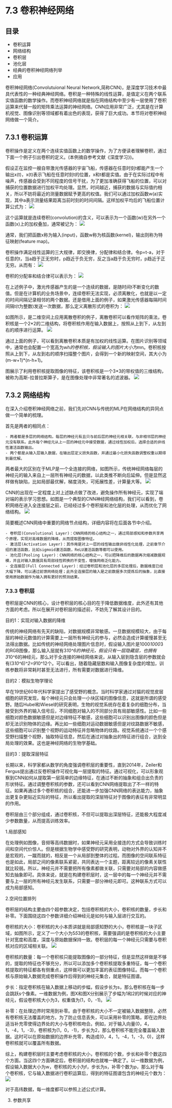 # 7.3 卷积神经网络

## 目录
- 卷积运算
- 网络结构
- 卷积层
- 池化层
- 经典的卷积神经网络列举
- 应用


卷积神经网络(Convolutuional Neural Network,简称CNN)，是深度学习技术中最具代表性的一种经典神经网络。卷积是一种特殊的线性运算，是值定义在两个联系实值函数的数学操作。而卷积神经网络就是指在网络结构中至少有一层使用了卷积运算来代替一般的矩阵乘法运算的神经网络。CNN应用非常广泛，尤其是在计算机视觉、图像识别等领域都有着出色的表现，获得了巨大成功。本节将对卷积神经网络做一个简介。


## 7.3.1 卷积运算

卷积操作是定义在两个连续实值函数上的数学操作，为了方便读者理解卷积，通过下面一个例子引出卷积的定义。(本例摘自参考文献《深度学习》)。

假设正在监控一艘自带激光传感器的宇宙飞船，传感器在任意时刻t都能产生一个输出x(t)，x(t)表示飞船在任意时刻t的位置，x和t都是实值。由于在实际过程中有噪声，传感器会受到不同程度的信号干扰，为了更加准确获得飞船的位置，可以对捕获的位置数据进行加权平均处理。显然，时间越近，捕获的数据与实际值约相关，所以不妨将最近的测量数据赋予更高的权值。我们可以通过加权函数w(a)实现，其中a表示测量结果距离当前时刻的时间间隔。这样加权平均后的飞船位置计算公式为：
![](/resource/7.3.1_1.jpg?raw=true)

这个运算就是连续卷积(convolution)的含义，可以表示为一个函数(w)在另外一个函数(x)上的加权叠加，通常被记为：
![](/resource/7.3.1_2.jpg?raw=true)

通常，我们把函数x称为输入(input)，函数w称为核函数(kernel)，输出则称为特征映射(feature map)。

卷积操作满足线性运算的三大规律，即交换律，分配律和结合律。令p=t-a，对于任意的t，当a趋于正无穷时，p趋近于负无穷，反之当a趋于负无穷时，p趋近于正无穷。从而有：
![](/resource/7.3.1_6.jpg?raw=true)

卷积的分配率和结合律可以表示为：
![](/resource/7.3.1_7.jpg?raw=true)

在上述例子中，激光传感器产生的是一个连续的数据，是随时间t不断变化的数值。但是在计算机的业务场景中，连续卷积无法实现，必须离散化，也就是以一定的时间间隔记录相邻的两个数据。还是借用上面的例子，如果激光传感器每隔时间间隔t(t为整数)发送一次数据，那么定义离散形式的卷积为：
![](/resource/7.3.1_3.jpg?raw=true)

如图所示，是二维空间上应用离散卷积的例子，离散卷积可以看作矩阵的乘法，卷积核是一个2*2的二维结构，将卷积核作用在输入数据上，按照从上到下，从左到右的顺序进行运算。
![](/resource/7.3.1_4.jpg?raw=true)

通过上面的例子，可以看到离散卷积本质是有加权的线性运算。在图片识别等领域中，通常也会配置一个宽高为w*h的卷积核，假设输入的图片大小为m*n。卷积核按照从上到下，从左到右的顺序扫描整个图片，会得到一个新的映射空间，其大小为(m-w+1)*(n-h+1)。

图展示了利用卷积核提取图像的特征，该卷积核是一个3*3的带权值的三维结构，被称为高斯-拉普拉斯算子，是在图像处理中非常著名的滤波器。
![](/resource/7.3.1_5.jpg?raw=true)


## 7.3.2 网络结构

在深入介绍卷积神经网络之前，我们先对CNN与传统的MLP在网络结构的异同点做一个简单的梳理。

首先是两者的相同点：

	- 两者都是多层的网络结构，每层的神经元有且只与前后层的神经元相关联，与非相邻层的神经元没有联系。此外每个神经元从上一层的神经元中接受数据，通过线性加权后，选择合适的非线性激活函数输出。
	- 两个都是从输入层输入数据，在输出层定义损失函数，并通过最小化损失函数调整权重以期得到最优解。

两者最大的区别在于MLP是一个全连接的网络，如图所示，传统神经网络每层的神经元的输入来自上一层所有神经元的数据，以此类推不断向后延伸。但是显然这样做有缺陷，比如局部最优解，梯度消失，可拓展性差，计算量大等。
![](/resource/7.3.2_8.jpg?raw=true)


CNN的出现在一定程度上对上述缺点做了改进，避免操作所有神经元，实现了端对端的表示学习思想。如图是一个典型的CNN神经网络结构，我们可以看到，卷积网络在进入全连接层之前，已经经过多个卷积层和池化层的处理，从而优化了网络结构。
![](/resource/7.3.2_9.jpg?raw=true)

简要概述CNN网络中重要的网络节点结构，详细内容将在后面各节中介绍。

	- 卷积层(Convolutional Layer)：CNN网络的核心结构之一，通过局部感知和参数共享两个原理，实现对高维数据的降维，从而提取图像特征。
	- 激活层(Activation Layer)：其作用是对上一层的线性输出做非线性化处理，之前章节介绍的激活函数，比如sigmoid激活函数，ReLU激活函数等都可以使用。
	- 池化层(Pooling Layer)：CNN网络的核心结构之一，可以把降维后的数据再次缩减数据规模，并且对输入数据具有局部线性转换的不变性，增强网络泛化能力。
	- 全连接层(Full Connected Layer)：经过卷积层和池化层的多层处理后，数据维度已经大幅下降，可以通过前馈网络处理；此外全连接层的输入是之前数据多次提炼后的抽象，比直接使用原始数据作为输入拥有更好的预测结果。


### 7.3.3 卷积层

卷积层是CNN的核心，设计卷积层的核心目的在于降低数据维度，此外还有其他方面的考虑。所以在展开对卷积层的描述前，不妨先了解其设计目的。

目的1：实现对输入数据的降维

传统的神经网络有先天的缺陷，对数据规模非常敏感。一旦数据规模较大，由于每层的神经元数值的计算需要上一层所有神经元的参与，必然会造成计算缓慢甚至无法得出数据。比如传统的神经网络处理图片信息时，假设输入图片是1000*1000*3的RGB图像，那么输入层就有3*10^6的神经元，假设只有一层隐藏层，也拥有3*10^6的神经元，那么对于全连接的神经网络来说，从输入层到隐含层的参数就会有(3*10^6)^2=9*10^12个。可以看出，随着隐藏层数和输入图像复杂度的增加，训练参数将非常耗时甚至无法进行，所有需要对数据进行降维。

目的2：模拟生物学理论

早在19世纪60年代科学家提出了感受野的概念。当时科学家通过对猫的视觉皮层细胞的研究发现，每个神经元只会处理一小块区域的图像信息，这就是所谓的感受野。随后Hubel和Wiesel的研究表明，生物的视觉系统存在着复杂的细胞分布，当接受到外界的输入信号后，不同细胞对输入的不同部分具有局部敏感性。比如一些细胞对颜色数据敏感但是对边缘特征不敏感，这些细胞可以识别出图像的颜色但是却无法识别物体的边缘。再比如一些细胞对运动数据敏感但是对纹路数据不敏感，这些细胞可以识别整个视野的运动特征并忽略物体的纹路。视觉系统通过一个个感受野扫描整个视野，抽取特征信息，然后在通过对抽象出的特征进行组合，达到全局处理的效果。这也是神经网络的生物学基础。

目的3：提取深层特征

长期以来，科学家都从数学的角度强调卷积层的重要性，直到2014年，Zeiler和Fergus提出通过反卷积操作可视化每一层提取的特征。通过可视化，可以形象观察到CNN如何从提取第一层简单的边缘特征，在通过不断的抽象和组合出负责的形状特征。通过调整卷积核的参数，还可以看到CNN网络提取出了不一样的特征。如果再通过多个卷积核的组合，还能进一步加强CNN网络的表达能力，抽象出更复杂更贴近实际的特征，所以看出提取的深层特征对于图像的表征有非常明显的作用。

卷积层由三个部分组成，通过卷积核，不但可以提取出深层特征，还能极大程度减少参数数量，从而提高训练效率。

1.局部感知

在处理例如图像，音频等高纬数据时，如果神经元采用全接连的方式会导致训练时间和空间代价惊人。但是根据生物学中感受野的研究表明，动物对外界的认知并不是宏观的，一蹴而就的，相反是一个从局部到整体的过程。而图像的空间联系特征也是如此，局部之间的像素联系紧密，共同表达一个主题，距离较远的像素关联性就比较弱。所以，神经元并不需要把所有像素都做关联，只需要对局部的内容做感知去抽象即可。具体来说，就是在构建卷积层时，这一层中的每一个神经元并不需要与上一层的所有神经元发生联系，只需要一部分神经元即可。这种联系方式可以成为局部感知。

2.空间位置排列

卷积层的结构主要由四个超参数决定，包括卷积核的大小，卷积核的数量，步长和补零。下面围绕这四个参数详细介绍神经元是如何与输入层进行交互的。

卷积核的大小：卷积核的大小本质讲就是局部感知野的大小，卷积核是一块子区域，如图所示，定义了一个大小为5*5*3的卷积核，需要强调的是卷积核的大小主要针对宽度和高度，深度与原始数据保持一致。卷积层的每一个神经元只需要与卷积核对应的区域相关联。
![](/resource/7.3.3_10.jpg?raw=true)

卷积核的数量：每一个卷积核只能提取图像的一部分特征，但是显然这样做是不够的，提取的特征也不够充分，所以可以添加多个卷积核提取多重特征，每一个卷积核提取的特征都各有侧重点，这样做可以更加丰富的表征图像特征。而每一个卷积核与原始输入数据完成卷积操作后得到的神经元集合，就是特征图谱。

步长：指定卷积核在输入数据上移动的步幅，假设步长为s，那么卷积核在每一步会跳跃s个像素。一维数据为例，图X和图X分别展示了步幅为1和2的时候对应的神经元，假设卷积核大小为3，权重值为(1，0，-1)。
![](/resource/7.3.3_11.jpg?raw=true)

补零：在处理边界时常用到补零。由于卷积核的大小不一定被输入数据整除，必然有卷积核无法覆盖的地方。为了防止信息丢失，可以采用补零的策略，即在边界处适当补充零使得边界处的大小与卷积核吻合。例如，对于输入向量(0，4，1，-4，1，-3)，卷积核为(1，0，-1)，步长为2，那么卷积核不能完全覆盖输入数据。这时可以在原始数据的边界补充零，构造成(0，4，1，-4，1，-3，0)，这样卷积核就可以覆盖所有数据。

综上，构建卷积层时主要考虑卷积核的大小，卷积核的个数，步长和补零个数这四个方面。当这四个方面确定后，卷积层的结构也就唯一确定了。以一维数据为例，假设输入数据大小为w，卷积核的大小为f，步长为s，补零个数为p，那么对于每个卷积核，它与输入数据进行卷积运算后，得到的特征图谱包含的神经元个数为：
![](/resource/7.3.3_12.jpg?raw=true)

对于高纬数据，每一维度都可以参照上述公式计算。

3. 参数共享












